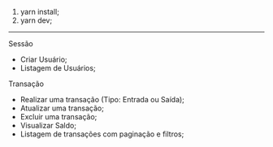 1. yarn install;
2. yarn dev;

---

Sessão

- Criar Usuário;
- Listagem de Usuários;

Transação

- Realizar uma transação (Tipo: Entrada ou Saída);
- Atualizar uma transação;
- Excluir uma transação;
- Visualizar Saldo;
- Listagem de transações com paginação e filtros;
